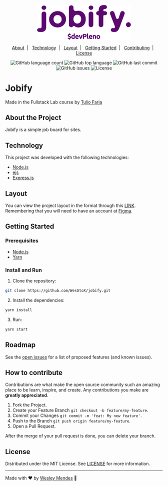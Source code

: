 <p align="center">
   <a href="https://github.com/WesGtoX/jobify">
     <img src="public/images/logo2.png" alt="Jobify" title="Jobify" width="300px">
   </a>
</p>

<p align="center">
  <a href="#about-the-project">About</a>&nbsp;&nbsp;|&nbsp;&nbsp;
  <a href="#technology">Technology</a>&nbsp;&nbsp;|&nbsp;&nbsp;
  <a href="#layout">Layout</a>&nbsp;&nbsp;|&nbsp;&nbsp;
  <a href="#getting-started">Getting Started</a>&nbsp;&nbsp;|&nbsp;&nbsp;
  <a href="#how-to-contribute">Contributing</a>&nbsp;&nbsp;|&nbsp;&nbsp;
  <a href="#license">License</a>
</p>

<p align="center">
  <img alt="GitHub language count" src="https://img.shields.io/github/languages/count/wesgtox/jobify?style=plastic" />
  <img alt="GitHub top language" src="https://img.shields.io/github/languages/top/wesgtox/jobify?style=plastic" />
  <img alt="GitHub last commit" src="https://img.shields.io/github/last-commit/wesgtox/jobify?style=plastic" />
  <img alt="GitHub issues" src="https://img.shields.io/github/issues/wesgtox/jobify?style=plastic" />
  <img alt="License" src="https://img.shields.io/github/license/wesgtox/jobify?style=plastic" />
</p>


# Jobify

Made in the Fullstack Lab course by [Tulio Faria](https://github.com/tuliofaria)


## About the Project

Jobify is a simple job board for sites.


## Technology 

This project was developed with the following technologies:

- [Node.js](https://nodejs.org/en/)  
- [ejs](https://ejs.co/)  
- [Express.js](https://expressjs.com/)  


## Layout

You can view the project layout in the format through this [LINK](https://www.figma.com/file/qNnokhGv8r973CbSrbjw4b/Jobify-Fullstack-Lab?node-id=0%3A1).  
Remembering that you will need to have an account at [Figma](http://figma.com/).  


## Getting Started

### Prerequisites

- [Node.js](https://nodejs.org/en/download/)
- [Yarn](https://classic.yarnpkg.com/en/docs/install/)

### Install and Run

1. Clone the repository:
```bash
git clone https://github.com/WesGtoX/jobify.git
```
2. Install the dependencies:
```bash
yarn install
```
3. Run:
```bash
yarn start
```


## Roadmap

See the [open issues](https://github.com/WesGtoX/jobify/issues) for a list of proposed features (and known issues).


## How to contribute

Contributions are what make the open source community such an amazing place to be learn, inspire, and create. Any contributions you make are **greatly appreciated**.

1. Fork the Project.
2. Create your Feature Branch `git checkout -b feature/my-feature`.  
3. Commit your Changes `git commit -m 'feat: My new feature'`.  
4. Push to the Branch `git push origin feature/my-feature`.  
5. Open a Pull Request.  

After the merge of your pull request is done, you can delete your branch.  


## License

Distributed under the MIT License. See [LICENSE](LICENSE.md) for more information.

---

Made with ♥ by [Wesley Mendes](https://wesleymendes.com.br/) :wave:
